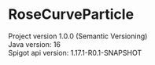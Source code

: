 # RoseCurveParticle
Project version 1.0.0 (Semantic Versioning)<br>
Java version: 16<br>
Spigot api version: 1.17.1-R0.1-SNAPSHOT<br>

